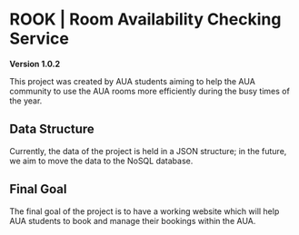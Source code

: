 # ROOK | Room Availability Checking Service

**Version 1.0.2**

This project was created by AUA students aiming to help the AUA community to use the AUA rooms more efficiently during the busy times of the year.

## Data Structure
Currently, the data of the project is held in a JSON structure; in the future, we aim to move the data to the NoSQL database. 

## Final Goal
The final goal of the project is to have a working website which will help AUA students to book and manage their bookings within the AUA.

